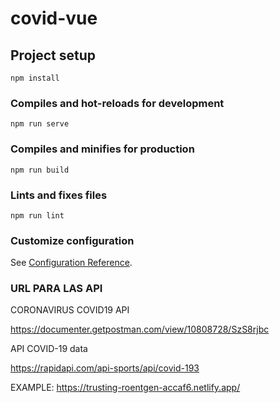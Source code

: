 # covid-vue

## Project setup
```
npm install
```

### Compiles and hot-reloads for development
```
npm run serve
```

### Compiles and minifies for production
```
npm run build
```

### Lints and fixes files
```
npm run lint
```

### Customize configuration
See [Configuration Reference](https://cli.vuejs.org/config/).

### URL PARA LAS API

CORONAVIRUS COVID19 API

https://documenter.getpostman.com/view/10808728/SzS8rjbc

API COVID-19 data

https://rapidapi.com/api-sports/api/covid-193

EXAMPLE:
https://trusting-roentgen-accaf6.netlify.app/
